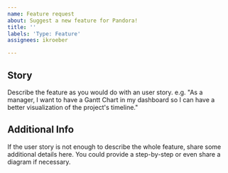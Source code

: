 ```yaml
---
name: Feature request
about: Suggest a new feature for Pandora!
title: ''
labels: 'Type: Feature'
assignees: ikroeber

---
```


## Story
Describe the feature as you would do with an user story. e.g. "As a manager, I want to have a Gantt Chart in my dashboard so I can have a better visualization of the project's timeline."

## Additional Info
If the user story is not enough to describe the whole feature, share some additional details here. You could provide a step-by-step or even share a diagram if necessary.
